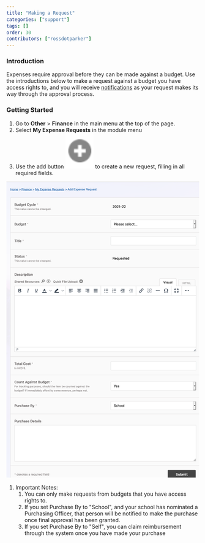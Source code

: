 ```yaml
---
title: "Making a Request"
categories: ["support"]
tags: []
order: 30
contributors: ["rossdotparker"]
---
```


### Introduction

Expenses require approval before they can be made against a budget. Use the introductions below to make a request against a budget you have access rights to, and you will receive [notifications](teachers/general/notifications) as your request makes its way through the approval process.

### Getting Started

1.  Go to **Other** > **Finance** in the main menu at the top of the page.
2.  Select **My Expense Requests** in the module menu
3.  Use the add button ![page_new](/img/teachers/add-button.png?classes=inline) to create a new request, filling in all required fields.

![Add Expense Request](/img/teachers/making-a-request.png)

1.  Important Notes:
    1.  You can only make requests from budgets that you have access rights to.
    2.  If you set Purchase By to "School", and your school has nominated a Purchasing Officer, that person will be notified to make the purchase once final approval has been granted.
    3.  If you set Purchase By to "Self", you can claim reimbursement through the system once you have made your purchase
